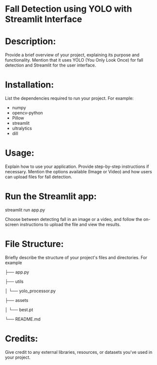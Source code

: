 # Fall Detection using YOLO with Streamlit Interface

# Description:
Provide a brief overview of your project, explaining its purpose and functionality. Mention that it uses YOLO (You Only Look Once) for fall detection and Streamlit for the user interface.

# Installation:
List the dependencies required to run your project. For example:
- numpy
- opencv-python
- Pillow
- streamlit
- ultralytics
- dill


# Usage:
Explain how to use your application. Provide step-by-step instructions if necessary. Mention the options available (Image or Video) and how users can upload files for fall detection.

# Run the Streamlit app:

streamlit run app.py

Choose between detecting fall in an image or a video, and follow the on-screen instructions to upload the file and view the results.

# File Structure:
Briefly describe the structure of your project's files and directories. For example

├── app.py

├── utils

│   └── yolo_processor.py

├── assets

│   └── best.pt

└── README.md

# Credits:
Give credit to any external libraries, resources, or datasets you've used in your project.


